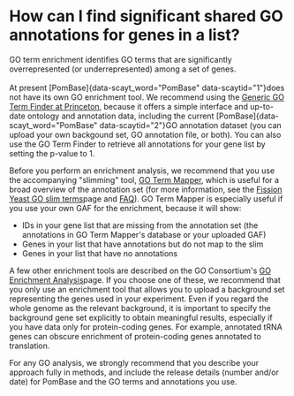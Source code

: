 # How can I find significant shared GO annotations for genes in a list?
<!-- pombase_categories: Tools and Resources,Using Ontologies -->

GO term enrichment identifies GO terms that are significantly
overrepresented (or underrepresented) among a set of genes.\
\
At present [PomBase]{data-scayt_word="PomBase" data-scaytid="1"}does not
have its own GO enrichment tool. We recommend using the [Generic GO Term
Finder at Princeton](http://go.princeton.edu/cgi-bin/GOTermFinder),
because it offers a simple interface and up-to-date ontology and
annotation data, including the current
[PomBase]{data-scayt_word="PomBase" data-scaytid="2"}GO annotation
dataset (you can upload your own backgound set, GO annotation file, or
both). You can also use the GO Term Finder to retrieve all annotations
for your gene list by setting the p-value to 1.

Before you perform an enrichment analysis, we recommend that you use the
accompanying "slimming" tool, [GO Term
Mapper](http://go.princeton.edu/cgi-bin/GOTermMapper), which is useful
for a broad overview of the annotation set (for more information, see
the [Fission Yeast GO slim
terms](/browse-curation/fission-yeast-go-slim-terms)page and
[FAQ](/faqs/how-can-i-use-go-slims-s-pombe)). GO Term Mapper is
especially useful if you use your own GAF for the enrichment, because it
will show:

-   IDs in your gene list that are missing from the annotation set (the
    annotations in GO Term Mapper's database or your uploaded GAF)
-   Genes in your list that have annotations but do not map to the slim
-   Genes in your list that have no annotations

A few other enrichment tools are described on the GO Consortium's [GO
Enrichment
Analysis](http://geneontology.org/page/go-enrichment-analysis)page. If
you choose one of these, we recommend that you only use an enrichment
tool that allows you to upload a background set representing the genes
used in your experiment. Even if you regard the whole genome as the
relevant background, it is important to specify the background gene set
explicitly to obtain meaningful results, especially if you have data
only for protein-coding genes. For example, annotated tRNA genes can
obscure enrichment of protein-coding genes annotated to translation.

For any GO analysis, we strongly recommend that you describe your
approach fully in methods, and include the release details (number
and/or date) for PomBase and the GO terms and annotations you use.

